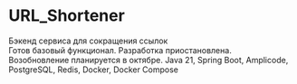 # URL_Shortener
Бэкенд сервиса для сокращения ссылок  
Готов базовый функционал.
Разработка приостановлена. Возобновление планируется в октябре.
Java 21, Spring Boot, Amplicode, PostgreSQL, Redis, Docker, Docker Compose
